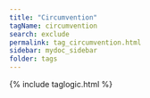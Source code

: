 ```yaml
---
title: "Circumvention"
tagName: circumvention
search: exclude
permalink: tag_circumvention.html
sidebar: mydoc_sidebar
folder: tags
---
```

{% include taglogic.html %}